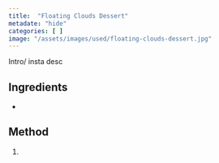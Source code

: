 ```yaml
---
title:  "Floating Clouds Dessert"
metadate: "hide"
categories: [ ]
image: "/assets/images/used/floating-clouds-dessert.jpg"
---
```


Intro/ insta desc 

## Ingredients

- 

## Method

1. 

